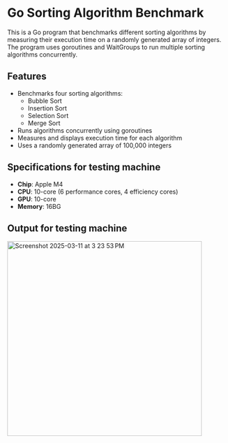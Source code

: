 # Go Sorting Algorithm Benchmark

This is a Go program that benchmarks different sorting algorithms by measuring their execution time on a randomly generated array of integers. The program uses goroutines and WaitGroups to run multiple sorting algorithms concurrently.

## Features

- Benchmarks four sorting algorithms:
  - Bubble Sort
  - Insertion Sort
  - Selection Sort
  - Merge Sort
- Runs algorithms concurrently using goroutines
- Measures and displays execution time for each algorithm
- Uses a randomly generated array of 100,000 integers

## Specifications for testing machine

- **Chip**: Apple M4  
- **CPU**: 10-core (6 performance cores, 4 efficiency cores)  
- **GPU**: 10-core  
- **Memory**: 16BG

## Output for testing machine
<img width="446" alt="Screenshot 2025-03-11 at 3 23 53 PM" src="https://github.com/user-attachments/assets/07dba027-97bb-44d1-a06e-5497e3eba187" />

